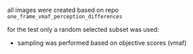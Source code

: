 all images were created based on repo `one_frame_vmaf_perception_differences`

for the test only a random selected subset was used:

* sampling was performed based on objective scores (vmaf)